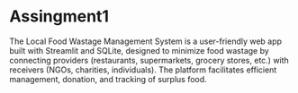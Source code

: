 # Assingment1
The Local Food Wastage Management System is a user-friendly web app built with Streamlit and SQLite, designed to minimize food wastage by connecting providers (restaurants, supermarkets, grocery stores, etc.) with receivers (NGOs, charities, individuals). The platform facilitates efficient management, donation, and tracking of surplus food.
